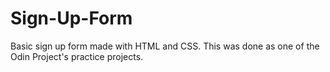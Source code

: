 # Sign-Up-Form
Basic sign up form made with HTML and CSS. This was done as one of the Odin Project's practice projects. 
